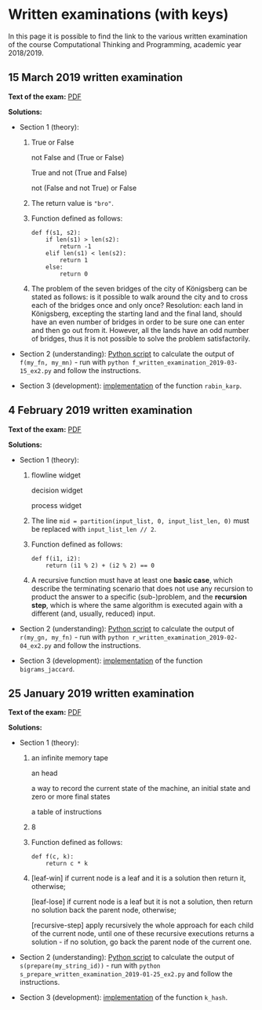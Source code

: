 # Written examinations (with keys)

In this page it is possible to find the link to the various written examination of the course Computational Thinking and Programming, academic year 2018/2019.

## 15 March 2019 written examination

**Text of the exam:** [PDF](https://comp-think.github.io/2018-2019/exams/written-examination-2019-03-15.pdf)

**Solutions:**
* Section 1 (theory):
  1. True or False
  
     not False and (True or False)
     
     True and not (True and False)
     
     not (False and not True) or False
     
  2. The return value is `"bro"`.
  3. Function defined as follows: 
     ```
     def f(s1, s2):
         if len(s1) > len(s2):
             return -1
         elif len(s1) < len(s2):
             return 1
         else:
             return 0
     ```
  4. The problem of the seven bridges of the city of Königsberg can be stated as follows: is it possible to walk around the city and to cross each of the bridges once and only once? Resolution: each land in Königsberg, excepting the starting land and the final land, should have an even number of bridges in order to be sure one can enter and then go out from it. However, all the lands have an odd number of bridges, thus it is not possible to solve the problem satisfactorily.

* Section 2 (understanding): [Python script](https://comp-think.github.io/2018-2019/python/f_written_examination_2019-03-15_ex2.py) to calculate the output of `f(my_fn, my_mn)` - run with `python f_written_examination_2019-03-15_ex2.py` and follow the instructions.

* Section 3 (development): [implementation](https://comp-think.github.io/2018-2019/python/rabin_karp_written_examination_2019-03-15_ex3.py) of the function `rabin_karp`.

## 4 February 2019 written examination

**Text of the exam:** [PDF](https://comp-think.github.io/2018-2019/exams/written-examination-2019-02-04.pdf)

**Solutions:**
* Section 1 (theory):
  1. flowline widget
  
     decision widget
     
     process widget
     
  2. The line `mid = partition(input_list, 0, input_list_len, 0)` must be replaced with `input_list_len // 2`.
  3. Function defined as follows: 
     ```
     def f(i1, i2):
         return (i1 % 2) + (i2 % 2) == 0
     ```
  4. A recursive function must have at least one **basic case**, which describe the terminating scenario that does not use any recursion to product the answer to a specific (sub-)problem, and the **recursion step**, which is where the same algorithm is executed again with a different (and, usually, reduced) input.

* Section 2 (understanding): [Python script](https://comp-think.github.io/2018-2019/python/r_written_examination_2019-02-04_ex2.py) to calculate the output of `r(my_gn, my_fn)` - run with `python r_written_examination_2019-02-04_ex2.py` and follow the instructions.

* Section 3 (development): [implementation](https://comp-think.github.io/2018-2019/python/bigrams_jaccard_written_examination_2019-02-04_ex3.py) of the function `bigrams_jaccard`.


## 25 January 2019 written examination

**Text of the exam:** [PDF](https://comp-think.github.io/2018-2019/exams/written-examination-2019-01-25.pdf)

**Solutions:**
* Section 1 (theory):
  1. an infinite memory tape
     
     an head
     
     a way to record the current state of the machine, an initial state and zero or more final states
     
     a table of instructions
  2. 8
  3. Function defined as follows: 
     ```
     def f(c, k):
         return c * k
     ```
  4. [leaf-win] if current node is a leaf and it is a solution then return it, otherwise; 
  
     [leaf-lose] if current node is a leaf but it is not a solution, then return no solution back the parent node, otherwise; 
     
     [recursive-step] apply recursively the whole approach for each child of the current node, until one of these recursive executions returns a solution - if no solution, go back the parent node of the current one.

* Section 2 (understanding): [Python script](https://comp-think.github.io/2018-2019/python/s_prepare_written_examination_2019-01-25_ex2.py) to calculate the output of `s(prepare(my_string_id))` - run with `python s_prepare_written_examination_2019-01-25_ex2.py` and follow the instructions.

* Section 3 (development): [implementation](https://comp-think.github.io/2018-2019/python/k_hash_written_examination_2019-01-25_ex3.py) of the function `k_hash`.